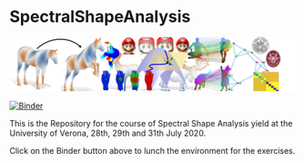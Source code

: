 # SpectralShapeAnalysis

![alt text](teaser2.png)

[![Binder](https://mybinder.org/badge_logo.svg)](https://mybinder.org/v2/gh/riccardomarin/SpectralShapeAnalysis/master)

This is the Repository for the course of Spectral Shape Analysis yield at the University of Verona, 28th, 29th and 31th July 2020.

Click on the Binder button above to lunch the environment for the exercises.
